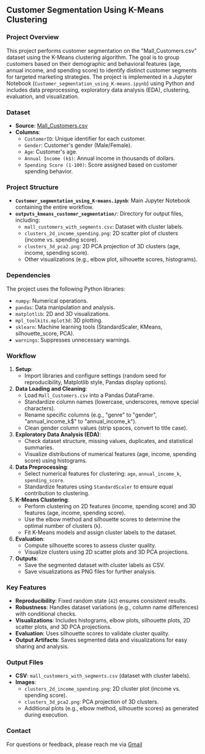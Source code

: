 ## Customer Segmentation Using K-Means Clustering

### Project Overview
This project performs customer segmentation on the "Mall_Customers.csv" dataset using the K-Means clustering algorithm. The goal is to group customers based on their demographic and behavioral features (age, annual income, and spending score) to identify distinct customer segments for targeted marketing strategies. 
The project is implemented in a Jupyter Notebook (`Customer_segmentation_using_K-means.ipynb`) using Python and includes data preprocessing, exploratory data analysis (EDA), clustering, evaluation, and visualization.

### Dataset
- **Source**: [Mall_Customers.csv](https://www.kaggle.com/code/mattop/mall-customers-k-means-clustering/input)
- **Columns**:
  - `CustomerID`: Unique identifier for each customer.
  - `Gender`: Customer's gender (Male/Female).
  - `Age`: Customer's age.
  - `Annual Income (k$)`: Annual income in thousands of dollars.
  - `Spending Score (1-100)`: Score assigned based on customer spending behavior.

### Project Structure
- **`Customer_segmentation_using_K-means.ipynb`**: Main Jupyter Notebook containing the entire workflow.
- **`outputs_kmeans_customer_segmentation/`**: Directory for output files, including:
  - `mall_customers_with_segments.csv`: Dataset with cluster labels.
  - `clusters_2d_income_spending.png`: 2D scatter plot of clusters (income vs. spending score).
  - `clusters_3d_pca2.png`: 2D PCA projection of 3D clusters (age, income, spending score).
  - Other visualizations (e.g., elbow plot, silhouette scores, histograms).

### Dependencies
The project uses the following Python libraries:
- `numpy`: Numerical operations.
- `pandas`: Data manipulation and analysis.
- `matplotlib`: 2D and 3D visualizations.
- `mpl_toolkits.mplot3d`: 3D plotting.
- `sklearn`: Machine learning tools (StandardScaler, KMeans, silhouette_score, PCA).
- `warnings`: Suppresses unnecessary warnings.

### Workflow
1. **Setup**:
   - Import libraries and configure settings (random seed for reproducibility, Matplotlib style, Pandas display options).
2. **Data Loading and Cleaning**:
   - Load `Mall_Customers.csv` into a Pandas DataFrame.
   - Standardize column names (lowercase, underscores, remove special characters).
   - Rename specific columns (e.g., "genre" to "gender", "annual_income_k$" to "annual_income_k").
   - Clean gender column values (strip spaces, convert to title case).
3. **Exploratory Data Analysis (EDA)**:
   - Check dataset structure, missing values, duplicates, and statistical summaries.
   - Visualize distributions of numerical features (age, income, spending score) using histograms.
4. **Data Preprocessing**:
   - Select numerical features for clustering: `age`, `annual_income_k`, `spending_score`.
   - Standardize features using `StandardScaler` to ensure equal contribution to clustering.
5. **K-Means Clustering**:
   - Perform clustering on 2D features (income, spending score) and 3D features (age, income, spending score).
   - Use the elbow method and silhouette scores to determine the optimal number of clusters (`k`).
   - Fit K-Means models and assign cluster labels to the dataset.
6. **Evaluation**:
   - Compute silhouette scores to assess cluster quality.
   - Visualize clusters using 2D scatter plots and 3D PCA projections.
7. **Outputs**:
   - Save the segmented dataset with cluster labels as CSV.
   - Save visualizations as PNG files for further analysis.

### Key Features
- **Reproducibility**: Fixed random state (`42`) ensures consistent results.
- **Robustness**: Handles dataset variations (e.g., column name differences) with conditional checks.
- **Visualizations**: Includes histograms, elbow plots, silhouette plots, 2D scatter plots, and 3D PCA projections.
- **Evaluation**: Uses silhouette scores to validate cluster quality.
- **Output Artifacts**: Saves segmented data and visualizations for easy sharing and analysis.

### Output Files
- **CSV**: `mall_customers_with_segments.csv` (dataset with cluster labels).
- **Images**:
  - `clusters_2d_income_spending.png`: 2D cluster plot (income vs. spending score).
  - `clusters_3d_pca2.png`: PCA projection of 3D clusters.
  - Additional plots (e.g., elbow method, silhouette scores) as generated during execution.

### Contact
For questions or feedback, please reach me via [Gmail](vybhavkvviet@gmail.com)